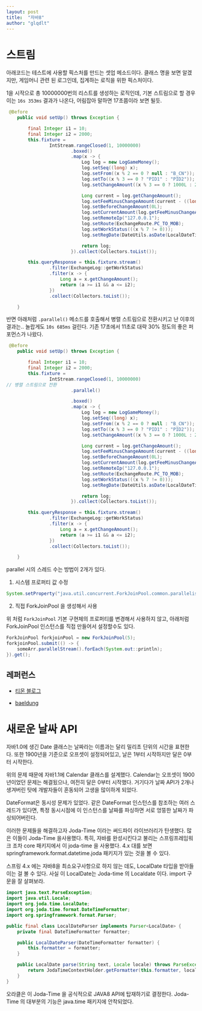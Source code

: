 ```yaml
---
layout: post
title:  "자바8"
author: "glqdlt"
---
```


# 스트림

아래코드는 테스트에 사용할 픽스처를 만드는 셋업 메소드이다.
클래스 명을 보면 알겠지만, 게임머니 관련 된 로그인데, 집계하는 로직을 위한 픽스처이다.

1을 시작으로 총 10000000번의 리스트를 생성하는 로직인데, 기본 스트림으로 할 경우 이는 ```16s 353ms``` 결과가 나온다, 어림잡아 말하면 17초쯤이라 보면 될듯. 
```java
 @Before
    public void setUp() throws Exception {

        final Integer i1 = 10;
        final Integer i2 = 2000;
        this.fixture =
                IntStream.rangeClosed(1, 10000000)
                        .boxed()
                        .map(x -> {
                            Log log = new LogGameMoney();
                            log.setSeq((long) x);
                            log.setFrom((x % 2 == 0 ? null : "B_CN"));
                            log.setTo((x % 3 == 0 ? "PID1" : "PID2"));
                            log.setChangeAmount((x % 3 == 0 ? 1000L : 200L));

                            Long current = log.getChangeAmount();
                            log.setFeeMinusChangeAmount(current - ((long) (current * 0.03)));
                            log.setBeforeChangeAmount(0L);
                            log.setCurrentAmount(log.getFeeMinusChangeAmount() + log.getBeforeChangeAmount());
                            log.setRemoteIp("127.0.0.1");
                            log.setRoute(ExchangeRoute.PC_TO_MOB);
                            log.setWorkStatus(((x % 7 != 0)));
                            log.setRegDate(DateUtils.asDate(LocalDateTime.of(2011, 1, 1, 1, 1).plusMinutes(x * 2)));

                            return log;
                        }).collect(Collectors.toList());

        this.queryResponse = this.fixture.stream()
                .filter(ExchangeLog::getWorkStatus)
                .filter(x -> {
                    Long a = x.getChangeAmount();
                    return (a >= i1 && a <= i2);
                })
                .collect(Collectors.toList());

    }
```

반면 아래처럼 ```.parallel()``` 메소드를 호출해서 병렬 스트림으로 전환시키고 난 이후의 결과는.. 놀랍게도 ```10s 685ms``` 걸린다. 기존 17초에서 11초로 대략 30% 정도의 좋은 퍼포먼스가 나왔다.


```java
 @Before
    public void setUp() throws Exception {

        final Integer i1 = 10;
        final Integer i2 = 2000;
        this.fixture =
                IntStream.rangeClosed(1, 10000000)
// 병렬 스트림으로 전환
                        .parallel()

                        .boxed()
                        .map(x -> {
                            Log log = new LogGameMoney();
                            log.setSeq((long) x);
                            log.setFrom((x % 2 == 0 ? null : "B_CN"));
                            log.setTo((x % 3 == 0 ? "PID1" : "PID2"));
                            log.setChangeAmount((x % 3 == 0 ? 1000L : 200L));

                            Long current = log.getChangeAmount();
                            log.setFeeMinusChangeAmount(current - ((long) (current * 0.03)));
                            log.setBeforeChangeAmount(0L);
                            log.setCurrentAmount(log.getFeeMinusChangeAmount() + log.getBeforeChangeAmount());
                            log.setRemoteIp("127.0.0.1");
                            log.setRoute(ExchangeRoute.PC_TO_MOB);
                            log.setWorkStatus(((x % 7 != 0)));
                            log.setRegDate(DateUtils.asDate(LocalDateTime.of(2011, 1, 1, 1, 1).plusMinutes(x * 2)));

                            return log;
                        }).collect(Collectors.toList());

        this.queryResponse = this.fixture.stream()
                .filter(ExchangeLog::getWorkStatus)
                .filter(x -> {
                    Long a = x.getChangeAmount();
                    return (a >= i1 && a <= i2);
                })
                .collect(Collectors.toList());

    }
```

parallel 시의 스레드 수는 방법이 2개가 있다. 

1. 시스템 프로퍼티 값 수정

```java
System.setProperty("java.util.concurrent.ForkJoinPool.common.parallelism","6");
```

2. 직접 ForkJoinPool 을 생성해서 사용

위 처럼 ```ForkJoinPool``` 기본 구현체의 프로퍼티를 변경해서 사용하지 않고, 아래처럼 ForkJoinPool 인스턴스를 직접 만들어서 설정할수도 있다.

```java
ForkJoinPool forkjoinPool = new ForkJoinPool(5);
forkjoinPool.submit(() -> {
	someArr.parallelStream().forEach(System.out::println);
}).get();
```


## 레퍼런스

- [티몬 블로그](http://blog.naver.com/PostView.nhn?blogId=tmondev&logNo=220945933678)

- [baeldung](https://www.baeldung.com/java-groupingby-collector)



# 새로운 날싸 API

자바1.0에 생긴 Date 클래스는 날짜라는 이름과는 달리 밀리초 단위의 시간을 표현한다. 또한 1900년을 기준으로 오프셋이 설정되어있고, 날은 1부터 시작하지만 달은 0부터 시작한다.

위의 문제 때문에 자바1.1에 Calendar 클래스를 설계했다. Calendar는 오프셋이 1900년이었던 문제는 해결됬으나, 여전히 달은 0부터 시작했다. 거기다가 날짜 API가 2개나 생겨버린 탓에 개발자들이 혼동되어 고생을 많이하게 되었다.

DateFormat은 동시성 문제가 있었다. 같은 DateFormat 인스턴스를 참조하는 여러 스레드가 있다면, 특정 동시시점에 이 인스턴스를 날짜를 파싱하면 서로 엉뚱한 날짜가 파싱되어버린다.

이러한 문제들을 해결하고자 Joda-Time 이라는 써드파이 라이브러리가 탄생했다. 많은 이들이 Joda-Time 을사용했다. 특히, 자바를 완성시킨다고 불리는 스프링프레임워크 조차 core 패키지에서 이 joda-time 을 사용했다. 4.x 대를 보면 springframework.format.datetime.joda 패키지가 있는 것을 볼 수 있다.

스프링 4.x 에는 자바8을 최소요구사항으로 하지 않는 데도, LocalDate 타입을 받아들이는 걸 볼 수 있다. 사실 이 LocalDate는 Joda-time 의 Localdate 이다. import 구문을 잘 살펴보라.

```java
import java.text.ParseException;
import java.util.Locale;
import org.joda.time.LocalDate;
import org.joda.time.format.DateTimeFormatter;
import org.springframework.format.Parser;

public final class LocalDateParser implements Parser<LocalDate> {
    private final DateTimeFormatter formatter;

    public LocalDateParser(DateTimeFormatter formatter) {
        this.formatter = formatter;
    }

    public LocalDate parse(String text, Locale locale) throws ParseException {
        return JodaTimeContextHolder.getFormatter(this.formatter, locale).parseLocalDate(text);
    }
}

```

오라클은 이 Joda-Time 을 공식적으로 JAVA8 API에 탑재하기로 결정한다. Joda-Time 의 대부분의 기능은 java.time 패키지에 안착되었다.